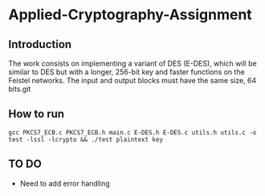 # Applied-Cryptography-Assignment
## Introduction
The work consists on implementing a variant of DES (E-DES), which will be similar to DES but with a
longer, 256-bit key and faster functions on the Feistel networks. The input and output
blocks must have the same size, 64 bits.git

## How to run
```console
gcc PKCS7_ECB.c PKCS7_ECB.h main.c E-DES.h E-DES.c utils.h utils.c -o test -lssl -lcrypto && ./test plaintext key
```

## TO DO

* Need to add error handling
